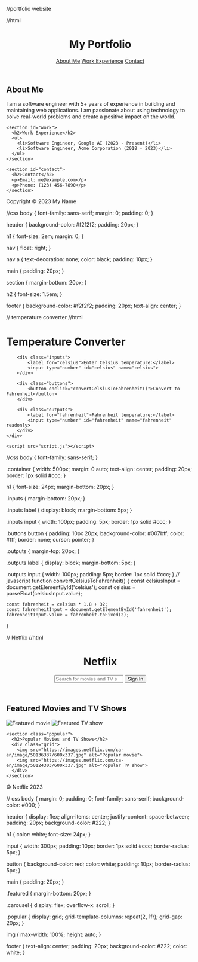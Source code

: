 //portfolio website

//html
<!DOCTYPE html>
<html>
<head>
  <title>My Portfolio</title>
  <link rel="stylesheet" href="style.css">
</head>
<body>
  <header>
    <h1>My Portfolio</h1>
    <nav>
      <a href="#about">About Me</a>
      <a href="#work">Work Experience</a>
      <a href="#contact">Contact</a>
    </nav>
  </header>

  <main>
    <section id="about">
      <h2>About Me</h2>
      <p>I am a software engineer with 5+ years of experience in building and maintaining web applications. I am passionate about using technology to solve real-world problems and create a positive impact on the world.</p>
    </section>

    <section id="work">
      <h2>Work Experience</h2>
      <ul>
        <li>Software Engineer, Google AI (2023 - Present)</li>
        <li>Software Engineer, Acme Corporation (2018 - 2023)</li>
      </ul>
    </section>

    <section id="contact">
      <h2>Contact</h2>
      <p>Email: me@example.com</p>
      <p>Phone: (123) 456-7890</p>
    </section>
  </main>

  <footer>
    <p>Copyright &copy; 2023 My Name</p>
  </footer>
</body>
</html>



//css
body {
  font-family: sans-serif;
  margin: 0;
  padding: 0;
}

header {
  background-color: #f2f2f2;
  padding: 20px;
}

h1 {
  font-size: 2em;
  margin: 0;
}

nav {
  float: right;
}

nav a {
  text-decoration: none;
  color: black;
  padding: 10px;
}

main {
  padding: 20px;
}

section {
  margin-bottom: 20px;
}

h2 {
  font-size: 1.5em;
}

footer {
  background-color: #f2f2f2;
  padding: 20px;
  text-align: center;
}




// temperature converter 
//html
<!DOCTYPE html>
<html lang="en">
<head>
    <meta charset="UTF-8">
    <meta name="viewport" content="width=device-width, initial-scale=1.0">
    <title>Temperature Converter</title>
    <link rel="stylesheet" href="style.css">
</head>
<body>
    <div class="container">
        <h1>Temperature Converter</h1>

        <div class="inputs">
            <label for="celsius">Enter Celsius temperature:</label>
            <input type="number" id="celsius" name="celsius">
        </div>

        <div class="buttons">
            <button onclick="convertCelsiusToFahrenheit()">Convert to Fahrenheit</button>
        </div>

        <div class="outputs">
            <label for="fahrenheit">Fahrenheit temperature:</label>
            <input type="number" id="fahrenheit" name="fahrenheit" readonly>
        </div>
    </div>

    <script src="script.js"></script>
</body>
</html>

//css
body {
    font-family: sans-serif;
}

.container {
    width: 500px;
    margin: 0 auto;
    text-align: center;
    padding: 20px;
    border: 1px solid #ccc;
}

h1 {
    font-size: 24px;
    margin-bottom: 20px;
}

.inputs {
    margin-bottom: 20px;
}

.inputs label {
    display: block;
    margin-bottom: 5px;
}

.inputs input {
    width: 100px;
    padding: 5px;
    border: 1px solid #ccc;
}

.buttons button {
    padding: 10px 20px;
    background-color: #007bff;
    color: #fff;
    border: none;
    cursor: pointer;
}

.outputs {
    margin-top: 20px;
}

.outputs label {
    display: block;
    margin-bottom: 5px;
}

.outputs input {
    width: 100px;
    padding: 5px;
    border: 1px solid #ccc;
}
// javascript 
function convertCelsiusToFahrenheit() {
    const celsiusInput = document.getElementById('celsius');
    const celsius = parseFloat(celsiusInput.value);

    const fahrenheit = celsius * 1.8 + 32;
    const fahrenheitInput = document.getElementById('fahrenheit');
    fahrenheitInput.value = fahrenheit.toFixed(2);
}

// Netflix 
//html
<!DOCTYPE html>
<html lang="en">
<head>
  <meta charset="UTF-8">
  <meta name="viewport" content="width=device-width, initial-scale=1.0">
  <meta http-equiv="X-UA-Compatible" content="ie=edge">
  <title>Netflix Homepage</title>
  <link rel="stylesheet" href="style.css">
</head>
<body>
  <header>
    <h1>Netflix</h1>
    <input type="search" placeholder="Search for movies and TV shows">
    <button>Sign In</button>
  </header>

  <main>
    <section class="featured">
      <h2>Featured Movies and TV Shows</h2>
      <div class="carousel">
        <img src="https://images.netflix.com/ca-en/image/50124303/600x337.jpg" alt="Featured movie">
        <img src="https://images.netflix.com/ca-en/image/50136337/600x337.jpg" alt="Featured TV show">
      </div>
    </section>

    <section class="popular">
      <h2>Popular Movies and TV Shows</h2>
      <div class="grid">
        <img src="https://images.netflix.com/ca-en/image/50136337/600x337.jpg" alt="Popular movie">
        <img src="https://images.netflix.com/ca-en/image/50124303/600x337.jpg" alt="Popular TV show">
      </div>
    </section>
  </main>

  <footer>
    <p>&copy; Netflix 2023</p>
  </footer>
</body>
</html>

// css
body {
  margin: 0;
  padding: 0;
  font-family: sans-serif;
  background-color: #000;
}

header {
  display: flex;
  align-items: center;
  justify-content: space-between;
  padding: 20px;
  background-color: #222;
}

h1 {
  color: white;
  font-size: 24px;
}

input {
  width: 300px;
  padding: 10px;
  border: 1px solid #ccc;
  border-radius: 5px;
}

button {
  background-color: red;
  color: white;
  padding: 10px;
  border-radius: 5px;
}

main {
  padding: 20px;
}

.featured {
  margin-bottom: 20px;
}

.carousel {
  display: flex;
  overflow-x: scroll;
}

.popular {
  display: grid;
  grid-template-columns: repeat(2, 1fr);
  grid-gap: 20px;
}

img {
  max-width: 100%;
  height: auto;
}

footer {
  text-align: center;
  padding: 20px;
  background-color: #222;
  color: white;
}
